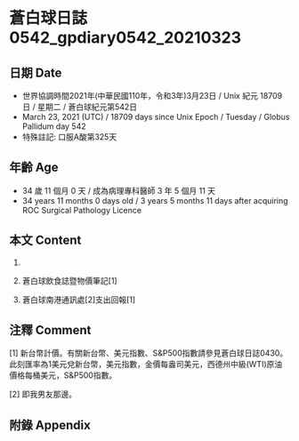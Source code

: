 [_metadata_:encoding]: - "utf-8"
[_metadata_:language]: - "zh-Hant-TW"
[_metadata_:fileformat]: - "markdown"
[_metadata_:MIME_type]: - "text/plain"
[_metadata_:markdown_version]: - "commonmark version 0.29"
[_metadata_:markdown_spec]: - "https://spec.commonmark.org/0.29/"

# 蒼白球日誌0542_gpdiary0542_20210323 #

## 日期 Date ##

* 世界協調時間2021年(中華民國110年，令和3年)3月23日 / Unix 紀元 18709 日 / 星期二 / 蒼白球紀元第542日
* March 23, 2021 (UTC) / 18709 days since Unix Epoch / Tuesday / Globus Pallidum day 542
* 特殊註記: 口服A酸第325天

## 年齡 Age ##

* 34 歲 11 個月 0 天 / 成為病理專科醫師 3 年 5 個月 11 天
* 34 years 11 months 0 days old / 3 years 5 months 11 days after acquiring ROC Surgical Pathology Licence

## 本文 Content ##

1. 

    
2. 蒼白球飲食誌暨物價筆記[1]

    
3. 蒼白球南港通訊處[2]支出回報[1]

    

## 注釋 Comment ##

[1] 新台幣計價。有關新台幣、美元指數、S&P500指數請參見蒼白球日誌0430。此刻匯率為1美元兌新台幣，美元指數，金價每盎司美元，西德州中級(WTI)原油價格每桶美元，S&P500指數。


[2] 即我男友那邊。



## 附錄 Appendix ##

